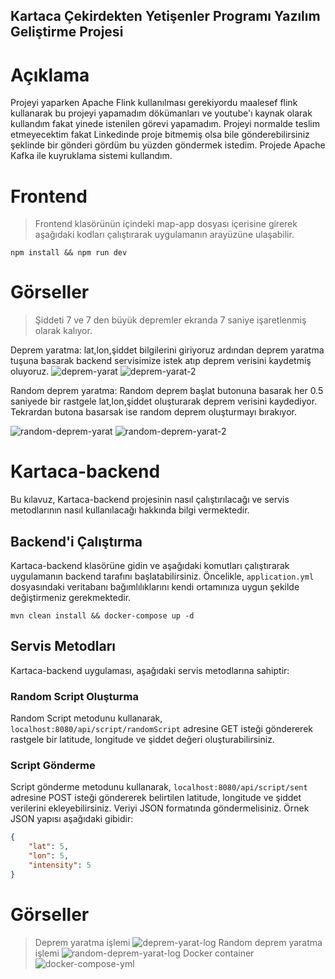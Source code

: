 ## Kartaca Çekirdekten Yetişenler Programı Yazılım Geliştirme Projesi


# Açıklama 
<span>Projeyi yaparken Apache Flink kullanılması gerekiyordu maalesef flink kullanarak bu projeyi yapamadım dökümanları ve youtube'ı kaynak olarak kullandım fakat yinede istenilen görevi yapamadım. Projeyi normalde teslim etmeyecektim fakat Linkedinde proje bitmemiş olsa bile gönderebilirsiniz şeklinde bir gönderi gördüm bu yüzden göndermek istedim. Projede Apache Kafka ile kuyruklama sistemi kullandım. </span>

# Frontend

>Frontend klasörünün içindeki map-app dosyası içerisine girerek aşağıdaki kodları çalıştırarak uygulamanın arayüzüne ulaşabilir.
```
npm install && npm run dev
```

# Görseller 
>Şiddeti 7 ve 7 den büyük depremler ekranda 7 saniye işaretlenmiş olarak kalıyor.

<span>Deprem yaratma: lat,lon,şiddet bilgilerini giriyoruz ardından deprem yaratma tuşuna basarak backend servisimize istek atıp deprem verisini kaydetmiş oluyoruz.</span>
![deprem-yarat](https://github.com/KadirAksoy/kartaca-task/assets/90133005/07080118-10ca-4ee4-9211-a671452f187f)
![deprem-yarat-2](https://github.com/KadirAksoy/kartaca-task/assets/90133005/7c0ec7dc-dc0d-438c-a59a-e5cb074bac0e)


<span>Random deprem yaratma: Random deprem başlat butonuna basarak her 0.5 saniyede bir rastgele lat,lon,şiddet oluşturarak deprem verisini kaydediyor. Tekrardan butona basarsak ise random deprem oluşturmayı bırakıyor.</span>

![random-deprem-yarat](https://github.com/KadirAksoy/kartaca-task/assets/90133005/821dde1f-3729-4b72-aed6-fdd343c6d63e)
![random-deprem-yarat-2](https://github.com/KadirAksoy/kartaca-task/assets/90133005/c0a22f92-5a60-4d6a-a30f-58e8746bbb92)



# Kartaca-backend 

Bu kılavuz, Kartaca-backend projesinin nasıl çalıştırılacağı ve servis metodlarının nasıl kullanılacağı hakkında bilgi vermektedir.

## Backend'i Çalıştırma

Kartaca-backend klasörüne gidin ve aşağıdaki komutları çalıştırarak uygulamanın backend tarafını başlatabilirsiniz. Öncelikle, `application.yml` dosyasındaki veritabanı bağımlılıklarını kendi ortamınıza uygun şekilde değiştirmeniz gerekmektedir.
```
mvn clean install && docker-compose up -d
```


## Servis Metodları

Kartaca-backend uygulaması, aşağıdaki servis metodlarına sahiptir:

### Random Script Oluşturma

Random Script metodunu kullanarak, `localhost:8080/api/script/randomScript` adresine GET isteği göndererek rastgele bir latitude, longitude ve şiddet değeri oluşturabilirsiniz.

### Script Gönderme

Script gönderme metodunu kullanarak, `localhost:8080/api/script/sent` adresine POST isteği göndererek belirtilen latitude, longitude ve şiddet verilerini ekleyebilirsiniz. Veriyi JSON formatında göndermelisiniz. Örnek JSON yapısı aşağıdaki gibidir:

```json
{
    "lat": 5,
    "lon": 5,
    "intensity": 5
}
```

# Görseller

>Deprem yaratma işlemi
![deprem-yarat-log](https://github.com/KadirAksoy/kartaca-task/assets/90133005/539209af-f618-46dd-889c-e4e3471a3e26)
>Random deprem yaratma işlemi
![random-deprem-yarat-log](https://github.com/KadirAksoy/kartaca-task/assets/90133005/5a6e35ba-ae40-4da6-9793-f7bc63d34c01)
>Docker container 
![docker-compose-yml](https://github.com/KadirAksoy/kartaca-task/assets/90133005/f783536c-cc67-4963-bb40-ad7febdb7eab)




